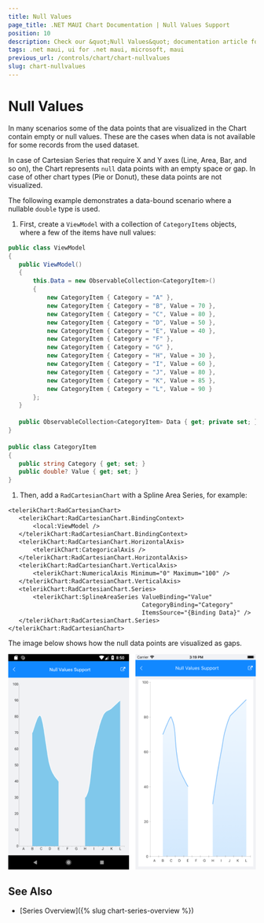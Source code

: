 ```yaml
---
title: Null Values
page_title: .NET MAUI Chart Documentation | Null Values Support
position: 10
description: Check our &quot;Null Values&quot; documentation article for Telerik Chart for .NET MAUI.
tags: .net maui, ui for .net maui, microsoft, maui
previous_url: /controls/chart/chart-nullvalues
slug: chart-nullvalues
---
```


# Null Values

In many scenarios some of the data points that are visualized in the Chart contain empty or null values. These are the cases when data is not available for some records from the used dataset.

In case of Cartesian Series that require X and Y axes (Line, Area, Bar, and so on), the Chart represents `null` data points with an empty space or gap. In case of other chart types (Pie or Donut), these data points are not visualized.

The following example demonstrates a data-bound scenario where a nullable `double` type is used.

1. First, create a `ViewModel` with a collection of `CategoryItems` objects, where a few of the items have null values:

 ```C#
 public class ViewModel
 {
    public ViewModel()
    {
        this.Data = new ObservableCollection<CategoryItem>()
        {
            new CategoryItem { Category = "A" },
            new CategoryItem { Category = "B", Value = 70 },
            new CategoryItem { Category = "C", Value = 80 },
            new CategoryItem { Category = "D", Value = 50 },
            new CategoryItem { Category = "E", Value = 40 },
            new CategoryItem { Category = "F" },
            new CategoryItem { Category = "G" },
            new CategoryItem { Category = "H", Value = 30 },
            new CategoryItem { Category = "I", Value = 60 },
            new CategoryItem { Category = "J", Value = 80 },
            new CategoryItem { Category = "K", Value = 85 },
            new CategoryItem { Category = "L", Value = 90 }
        };
    }

    public ObservableCollection<CategoryItem> Data { get; private set; }
 }

 public class CategoryItem
 {
    public string Category { get; set; }
    public double? Value { get; set; }
 }
 ```

1. Then, add a `RadCartesianChart` with a Spline Area Series, for example:

 ```XAML
<telerikChart:RadCartesianChart>
    <telerikChart:RadCartesianChart.BindingContext>
        <local:ViewModel />
    </telerikChart:RadCartesianChart.BindingContext>
    <telerikChart:RadCartesianChart.HorizontalAxis>
        <telerikChart:CategoricalAxis />
    </telerikChart:RadCartesianChart.HorizontalAxis>
    <telerikChart:RadCartesianChart.VerticalAxis>
        <telerikChart:NumericalAxis Minimum="0" Maximum="100" />
    </telerikChart:RadCartesianChart.VerticalAxis>
    <telerikChart:RadCartesianChart.Series>
        <telerikChart:SplineAreaSeries ValueBinding="Value"
                                       CategoryBinding="Category"
                                       ItemsSource="{Binding Data}" />
    </telerikChart:RadCartesianChart.Series>
</telerikChart:RadCartesianChart>
 ```

The image below shows how the null data points are visualized as gaps.

![RadCartesianChart NullValues](images/chart-nullvalues.png)

## See Also

- [Series Overview]({% slug chart-series-overview %})
